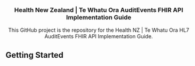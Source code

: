 <a name="readme-top"></a>
<div align="center">

  <h3 align="center">Health New Zealand | Te Whatu Ora AuditEvents FHIR API Implementation Guide</h3>

  <p align="center">
    This GitHub project is the repository for the Health NZ | Te Whatu Ora HL7 AuditEvents FHIR API Implementation Guide.
  </p>
</div>

<!-- GETTING STARTED -->

## Getting Started

